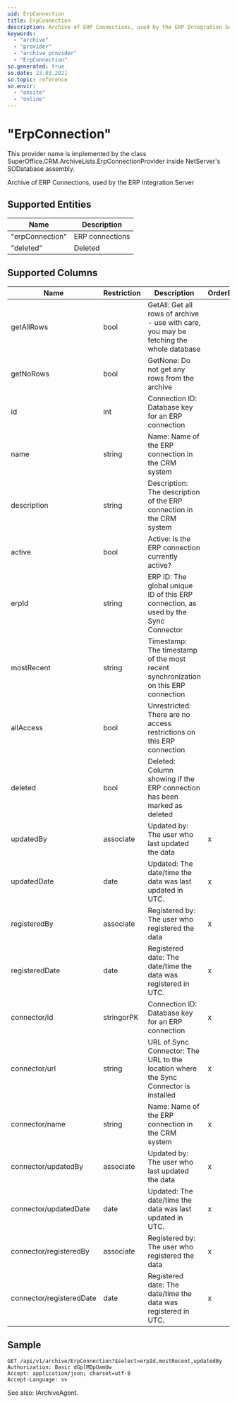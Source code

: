 ```yaml
---
uid: ErpConnection
title: ErpConnection
description: Archive of ERP Connections, used by the ERP Integration Server
keywords:
  - "archive"
  - "provider"
  - "archive provider"
  - "ErpConnection"
so.generated: true
so.date: 23.03.2021
so.topic: reference
so.envir:
  - "onsite"
  - "online"
---
```


# "ErpConnection"

This provider name is implemented by the class <see cref="T:SuperOffice.CRM.ArchiveLists.ErpConnectionProvider">SuperOffice.CRM.ArchiveLists.ErpConnectionProvider</see> inside NetServer's SODatabase assembly.

Archive of ERP Connections, used by the ERP Integration Server

## Supported Entities
| Name | Description |
| ---- | ----- |
|"erpConnection"|ERP connections|
|"deleted"|Deleted|

## Supported Columns
| Name | Restriction | Description | OrderBy
| ---- | ----- | ------- | ------ |
|getAllRows|bool|GetAll: Get all rows of archive - use with care, you may be fetching the whole database|  |
|getNoRows|bool|GetNone: Do not get any rows from the archive|  |
|id|int|Connection ID: Database key for an ERP connection|  |
|name|string|Name: Name of the ERP connection in the CRM system|  |
|description|string|Description: The description of the ERP connection in the CRM system|  |
|active|bool|Active: Is the ERP connection currently active?|  |
|erpId|string|ERP ID: The global unique ID of this ERP connection, as used by the Sync Connector|  |
|mostRecent|string|Timestamp: The timestamp of the most recent synchronization on this ERP connection|  |
|allAccess|bool|Unrestricted: There are no access restrictions on this ERP connection|  |
|deleted|bool|Deleted: Column showing if the ERP connection has been marked as deleted|  |
|updatedBy|associate|Updated by: The user who last updated the data| x |
|updatedDate|date|Updated: The date/time the data was last updated in UTC.| x |
|registeredBy|associate|Registered by: The user who registered the data| x |
|registeredDate|date|Registered date: The date/time the data was registered in UTC.| x |
|connector/id|stringorPK|Connection ID: Database key for an ERP connection| x |
|connector/url|string|URL of Sync Connector: The URL to the location where the Sync Connector is installed| x |
|connector/name|string|Name: Name of the ERP connection in the CRM system| x |
|connector/updatedBy|associate|Updated by: The user who last updated the data| x |
|connector/updatedDate|date|Updated: The date/time the data was last updated in UTC.| x |
|connector/registeredBy|associate|Registered by: The user who registered the data| x |
|connector/registeredDate|date|Registered date: The date/time the data was registered in UTC.| x |

## Sample

```http!
GET /api/v1/archive/ErpConnection?$select=erpId,mostRecent,updatedBy
Authorization: Basic dGplMDpUamUw
Accept: application/json; charset=utf-8
Accept-Language: sv

```



See also: <see cref="T:SuperOffice.CRM.Services.IArchiveAgent">IArchiveAgent</see>.</p>

